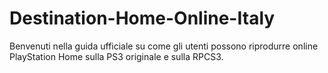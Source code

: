 # Destination-Home-Online-Italy
Benvenuti nella guida ufficiale su come gli utenti possono riprodurre online PlayStation Home sulla PS3 originale e sulla RPCS3.
